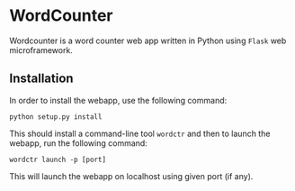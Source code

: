 # WordCounter

Wordcounter is a word counter web app written in Python using `Flask` web microframework.

## Installation

In order to install the webapp, use the following command:

    python setup.py install

This should install a command-line tool `wordctr` and then to launch the webapp, run the
following command:

    wordctr launch -p [port]

This will launch the webapp on localhost using given port (if any).